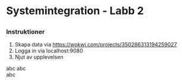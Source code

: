 # Systemintegration - Labb 2
##

### Instruktioner
1. Skapa data via https://wokwi.com/projects/350286313194259027
2. Logga in via localhost:9080
3. Njut av upplevelsen


abc
abc   
abc
